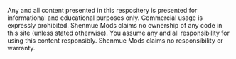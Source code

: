 Any and all content presented in this respositery is presented for informational and educational purposes only. Commercial usage is expressly prohibited. Shenmue Mods claims no ownership of any code in this site (unless stated otherwise). You assume any and all responsibility for using this content responsibly. Shenmue Mods claims no responsibility or warranty.
